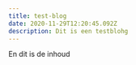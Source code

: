 ```yaml
---
title: test-blog
date: 2020-11-29T12:20:45.092Z
description: Dit is een testblohg
---
```

En dit is de inhoud